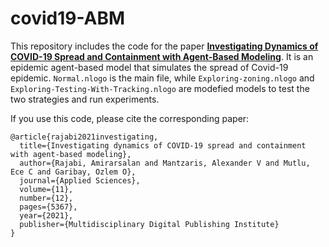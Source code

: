 # covid19-ABM

This repository includes the code for the paper [**Investigating Dynamics of COVID-19 Spread and Containment with Agent-Based Modeling**](https://www.mdpi.com/2076-3417/11/12/5367). It is an epidemic agent-based model that simulates the spread of Covid-19 epidemic. ```Normal.nlogo``` is the main file, while ```Exploring-zoning.nlogo``` and ```Exploring-Testing-With-Tracking.nlogo``` are modefied models to test the two strategies and run experiments. 

If you use this code, please cite the corresponding paper:

```
@article{rajabi2021investigating,
  title={Investigating dynamics of COVID-19 spread and containment with agent-based modeling},
  author={Rajabi, Amirarsalan and Mantzaris, Alexander V and Mutlu, Ece C and Garibay, Ozlem O},
  journal={Applied Sciences},
  volume={11},
  number={12},
  pages={5367},
  year={2021},
  publisher={Multidisciplinary Digital Publishing Institute}
}
```
